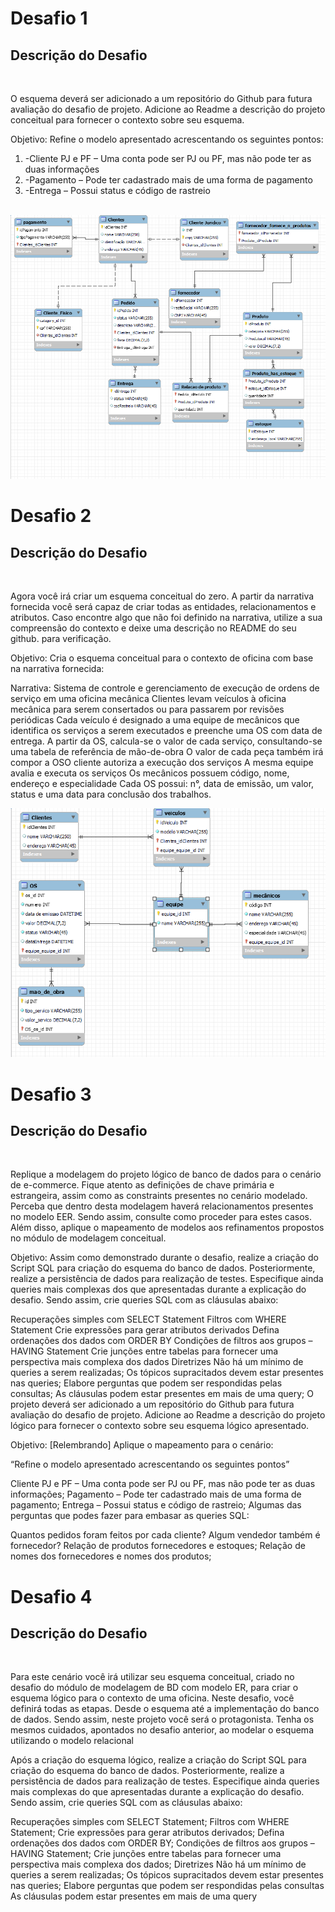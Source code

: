 
<h1>Desafio 1</h1>

<h2>Descrição do Desafio</h2>
<br>
<p>O esquema deverá ser adicionado a um repositório do Github para futura avaliação do desafio de projeto.
Adicione ao Readme a descrição do projeto conceitual para fornecer o contexto sobre seu esquema.</p>
<p>Objetivo:
Refine o modelo apresentado acrescentando os seguintes pontos:</p>
 <ol>
  <li> -Cliente PJ e PF – Uma conta pode ser PJ ou PF, mas não pode ter as duas informações </li>
  <li> -Pagamento – Pode ter cadastrado mais de uma forma de pagamento </li>
  <li> -Entrega – Possui status e código de rastreio </li>
 </ol>
 <br>
 <img src="https://github.com/JuliaMoonCrystal/Dev_2022/blob/main/Database%20Experience/Desafios/imagem_desafio_1.PNG?raw=true">
 
<h1>Desafio 2</h1>
<h2>Descrição do Desafio</h2>
<br>
<p>Agora você irá criar um esquema conceitual do zero. A partir da narrativa fornecida você será capaz de criar todas as entidades,
relacionamentos e atributos. Caso encontre algo que não foi definido na narrativa,
utilize a sua compreensão do contexto e deixe uma descrição no README do seu github. para verificação.</p>
<p>Objetivo:
Cria o esquema conceitual para o contexto de oficina com base na narrativa fornecida:</p>
<p>Narrativa:
Sistema de controle e gerenciamento de execução de ordens de serviço em uma oficina mecânica
Clientes levam veículos à oficina mecânica para serem consertados ou para passarem por revisões  periódicas
Cada veículo é designado a uma equipe de mecânicos que identifica os serviços a serem executados e preenche uma OS com data de entrega.
A partir da OS, calcula-se o valor de cada serviço, consultando-se uma tabela de referência de mão-de-obra
O valor de cada peça também irá compor a OSO cliente autoriza a execução dos serviços
A mesma equipe avalia e executa os serviços
Os mecânicos possuem código, nome, endereço e especialidade
Cada OS possui: n°, data de emissão, um valor, status e uma data para conclusão dos trabalhos.</p>
<img src="https://github.com/JuliaMoonCrystal/Dev_2022/blob/main/Database%20Experience/Desafios/imagem_desafio_2.PNG?raw=true">

<h1>Desafio 3</h1>
<h2>Descrição do Desafio</h2>
<br>
<p>Replique a modelagem do projeto lógico de banco de dados para o cenário de e-commerce. Fique atento as definições de chave primária e estrangeira,
 assim como as constraints presentes no cenário modelado. Perceba que dentro desta modelagem haverá relacionamentos presentes no modelo EER. Sendo assim,
 consulte como proceder para estes casos. Além disso, aplique o mapeamento de modelos aos refinamentos propostos no módulo de modelagem conceitual.</p>
<p>Objetivo:
 Assim como demonstrado durante o desafio, realize a criação do Script SQL para criação do esquema do banco de dados. Posteriormente,
 realize a persistência de dados para realização de testes. Especifique ainda queries mais complexas dos que apresentadas durante a explicação do desafio.
 Sendo assim, crie queries SQL com as cláusulas abaixo:</p>
 <p>
 Recuperações simples com SELECT Statement
Filtros com WHERE Statement
Crie expressões para gerar atributos derivados
Defina ordenações dos dados com ORDER BY
Condições de filtros aos grupos – HAVING Statement
Crie junções entre tabelas para fornecer uma perspectiva mais complexa dos dados
Diretrizes
Não há um mínimo de queries a serem realizadas;
Os tópicos supracitados devem estar presentes nas queries;
Elabore perguntas que podem ser respondidas pelas consultas;
As cláusulas podem estar presentes em mais de uma query;
O projeto deverá ser adicionado a um repositório do Github para futura avaliação do desafio de projeto. Adicione ao Readme a descrição do projeto lógico para fornecer o contexto sobre seu esquema lógico apresentado.

Objetivo:
[Relembrando] Aplique o mapeamento para o  cenário:

“Refine o modelo apresentado acrescentando os seguintes pontos”

Cliente PJ e PF – Uma conta pode ser PJ ou PF, mas não pode ter as duas informações;
Pagamento – Pode ter cadastrado mais de uma forma de pagamento;
Entrega – Possui status e código de rastreio;
Algumas das perguntas que podes fazer para embasar as queries SQL:

Quantos pedidos foram feitos por cada cliente?
Algum vendedor também é fornecedor?
Relação de produtos fornecedores e estoques;
Relação de nomes dos fornecedores e nomes dos produtos;
 </p>
 
 <h1>Desafio 4</h1>
 <h2>Descrição do Desafio</h2>
<br>
<p>Para este cenário você irá utilizar seu esquema conceitual, criado no desafio do módulo de modelagem de BD com modelo ER,
para criar o esquema lógico para o contexto de uma oficina. Neste desafio, você definirá todas as etapas.
Desde o esquema até a implementação do banco de dados. Sendo assim, neste projeto você será o protagonista.
Tenha os mesmos cuidados, apontados no desafio anterior, ao modelar o esquema utilizando o modelo relacional</p>
<p>
Após a criação do esquema lógico, realize a criação do Script SQL para criação do esquema do banco de dados. Posteriormente,
realize a persistência de dados para realização de testes. Especifique ainda queries mais complexas do que apresentadas durante a explicação do desafio.
Sendo assim, crie queries SQL com as cláusulas abaixo:

Recuperações simples com SELECT Statement;
Filtros com WHERE Statement;
Crie expressões para gerar atributos derivados;
Defina ordenações dos dados com ORDER BY;
Condições de filtros aos grupos – HAVING Statement;
Crie junções entre tabelas para fornecer uma perspectiva mais complexa dos dados;
Diretrizes
Não há um mínimo de queries a serem realizadas;
Os tópicos supracitados devem estar presentes nas queries;
Elabore perguntas que podem ser respondidas pelas consultas
As cláusulas podem estar presentes em mais de uma query

</p>


